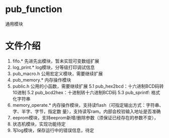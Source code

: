 # pub_function
通用模块

# 文件介绍
1. fifo.* 先进先出模块，暂未实现可变数组扩展
2. log_print.* log模块，分等级打印调试信息
3. pub_macro.h 公用宏定义模块，需要继续扩展
4. pub_memory.* 内存操作模块
5. public.h 公用的小函数，需要继续扩展
    5.1 pub_hex2bcd：十六进制BCD码转10进制
    5.2 pub_bcd2hex：十进制转十六进制BCD码
    5.3 pub_sprintf: 格式化字符串
6. memory_operate.* 内存操作模块，支持读flash（可指定输出方式：字符串、字、半字、字节，指定数   量），支持读写ram。内部会校验输入地址是否准确
7. eeprom模块，支持eeprom新增/删除参数（须保证已经存在的参数不变），
8. 状态机模块，实现功能待定
9. 写log模块，保存运行中的错误信息，待定